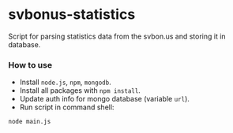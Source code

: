 # svbonus-statistics

Script for parsing statistics data from the svbon.us and storing it in database.

### How to use

* Install `node.js`, `npm`, `mongodb`.
* Install all packages with `npm install`.
* Update auth info for mongo database (variable `url`).
* Run script in command shell:

```node main.js```
